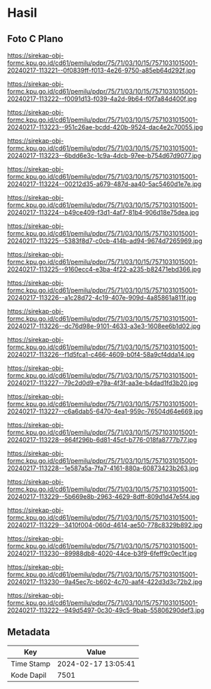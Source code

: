 # Hasil

## Foto C Plano

https://sirekap-obj-formc.kpu.go.id/cd61/pemilu/pdpr/75/71/03/10/15/7571031015001-20240217-113221--0f0839ff-f013-4e26-9750-a85eb64d292f.jpg

https://sirekap-obj-formc.kpu.go.id/cd61/pemilu/pdpr/75/71/03/10/15/7571031015001-20240217-113222--f0091d13-f039-4a2d-9b64-f0f7a84d400f.jpg

https://sirekap-obj-formc.kpu.go.id/cd61/pemilu/pdpr/75/71/03/10/15/7571031015001-20240217-113223--951c26ae-bcdd-420b-9524-dac4e2c70055.jpg

https://sirekap-obj-formc.kpu.go.id/cd61/pemilu/pdpr/75/71/03/10/15/7571031015001-20240217-113223--6bdd6e3c-1c9a-4dcb-97ee-b754d67d9077.jpg

https://sirekap-obj-formc.kpu.go.id/cd61/pemilu/pdpr/75/71/03/10/15/7571031015001-20240217-113224--00212d35-a679-487d-aa40-5ac5460d1e7e.jpg

https://sirekap-obj-formc.kpu.go.id/cd61/pemilu/pdpr/75/71/03/10/15/7571031015001-20240217-113224--b49ce409-f3d1-4af7-81b4-906d18e75dea.jpg

https://sirekap-obj-formc.kpu.go.id/cd61/pemilu/pdpr/75/71/03/10/15/7571031015001-20240217-113225--5383f8d7-c0cb-414b-ad94-9674d7265969.jpg

https://sirekap-obj-formc.kpu.go.id/cd61/pemilu/pdpr/75/71/03/10/15/7571031015001-20240217-113225--9160ecc4-e3ba-4f22-a235-b82471ebd366.jpg

https://sirekap-obj-formc.kpu.go.id/cd61/pemilu/pdpr/75/71/03/10/15/7571031015001-20240217-113226--a1c28d72-4c19-407e-909d-4a85861a811f.jpg

https://sirekap-obj-formc.kpu.go.id/cd61/pemilu/pdpr/75/71/03/10/15/7571031015001-20240217-113226--dc76d98e-9101-4633-a3e3-1608ee6b1d02.jpg

https://sirekap-obj-formc.kpu.go.id/cd61/pemilu/pdpr/75/71/03/10/15/7571031015001-20240217-113226--f1d5fca1-c466-4609-b0f4-58a9cf4dda14.jpg

https://sirekap-obj-formc.kpu.go.id/cd61/pemilu/pdpr/75/71/03/10/15/7571031015001-20240217-113227--79c2d0d9-e79a-4f3f-aa3e-b4dad1fd3b20.jpg

https://sirekap-obj-formc.kpu.go.id/cd61/pemilu/pdpr/75/71/03/10/15/7571031015001-20240217-113227--c6a6dab5-6470-4ea1-959c-76504d64e669.jpg

https://sirekap-obj-formc.kpu.go.id/cd61/pemilu/pdpr/75/71/03/10/15/7571031015001-20240217-113228--864f296b-6d81-45cf-b776-018fa8777b77.jpg

https://sirekap-obj-formc.kpu.go.id/cd61/pemilu/pdpr/75/71/03/10/15/7571031015001-20240217-113228--1e587a5a-7fa7-4161-880a-60873423b263.jpg

https://sirekap-obj-formc.kpu.go.id/cd61/pemilu/pdpr/75/71/03/10/15/7571031015001-20240217-113229--5b669e8b-2963-4629-8dff-809d1d47e5f4.jpg

https://sirekap-obj-formc.kpu.go.id/cd61/pemilu/pdpr/75/71/03/10/15/7571031015001-20240217-113229--3410f004-060d-4614-ae50-778c8329b892.jpg

https://sirekap-obj-formc.kpu.go.id/cd61/pemilu/pdpr/75/71/03/10/15/7571031015001-20240217-113230--89988db8-4020-44ce-b3f9-6feff9c0ec1f.jpg

https://sirekap-obj-formc.kpu.go.id/cd61/pemilu/pdpr/75/71/03/10/15/7571031015001-20240217-113230--9a45ec7c-b602-4c70-aaf4-422d3d3c72b2.jpg

https://sirekap-obj-formc.kpu.go.id/cd61/pemilu/pdpr/75/71/03/10/15/7571031015001-20240217-113222--949d5497-0c30-49c5-9bab-55806290def3.jpg


## Metadata

| Key        | Value               |
| ---------- | ------------------- |
| Time Stamp | 2024-02-17 13:05:41 |
| Kode Dapil | 7501                |



